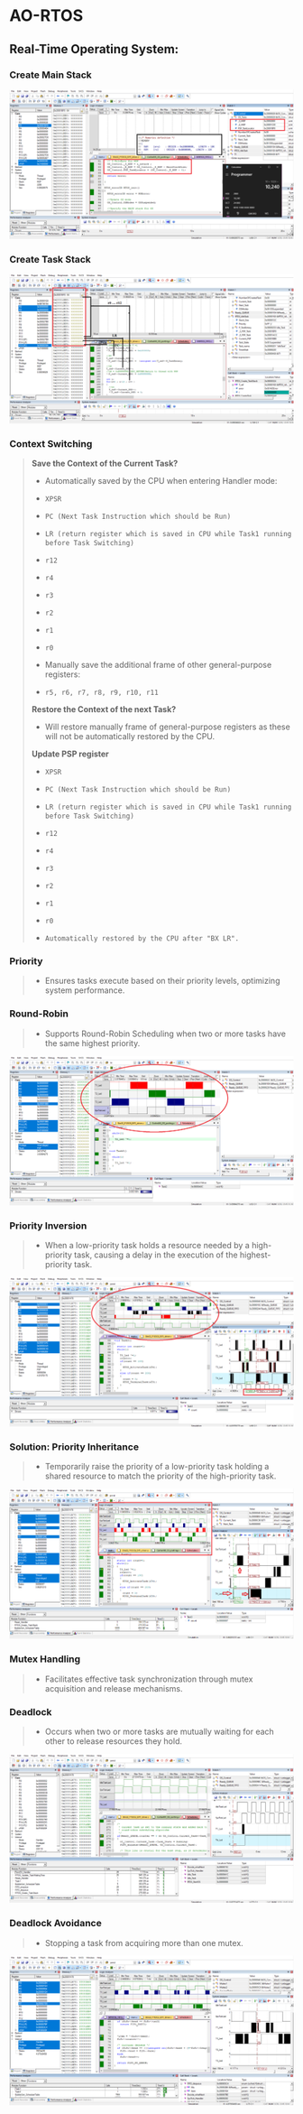 # AO-RTOS

## Real-Time Operating System:

### Create Main Stack
![design_MSP](https://github.com/ahmeedusamaa/MyOwnRTOS/blob/main/V1/design_MSP.png)

### Create Task Stack
![design_PSP](https://github.com/ahmeedusamaa/MyOwnRTOS/blob/main/V1/design_PSP.png)

### Context Switching

> **Save the Context of the Current Task?**
> - Automatically saved by the CPU when entering Handler mode:
> - 	XPSR
> - 	PC (Next Task Instruction which should be Run)
> - 	LR (return register which is saved in CPU while Task1 running before Task Switching)
> - 	r12
> - 	r4
> - 	r3
> - 	r2
> - 	r1
> - 	r0
> - Manually save the additional frame of other general-purpose registers:
> -     r5, r6, r7, r8, r9, r10, r11
>
> **Restore the Context of the next Task?**
> - Will restore manually frame of general-purpose registers as these will not be automatically restored by the CPU.
>
> **Update PSP register**
> - 	XPSR
> - 	PC (Next Task Instruction which should be Run)
> - 	LR (return register which is saved in CPU while Task1 running before Task Switching)
> - 	r12
> - 	r4
> - 	r3
> - 	r2
> - 	r1
> - 	r0
> - 	Automatically restored by the CPU after "BX LR".

### Priority
> - Ensures tasks execute based on their priority levels, optimizing system performance.

### Round-Robin
> - Supports Round-Robin Scheduling when two or more tasks have the same highest priority.

![Round-Robin Scheduling](https://github.com/ahmeedusamaa/MyOwnRTOS/blob/main/V2/Round_robin.png)

### Priority Inversion
> - When a low-priority task holds a resource needed by a high-priority task, causing a delay in the execution of the highest-priority task.

![Priority Inversion](https://github.com/ahmeedusamaa/MyOwnRTOS/blob/main/V4/Priority_inversion.png)

### Solution: Priority Inheritance
> - Temporarily raise the priority of a low-priority task holding a shared resource to match the priority of the high-priority task.

![Priority Inheritance Solution](https://github.com/ahmeedusamaa/MyOwnRTOS/blob/main/V5/priority_Inheritance_Solution.png)

### Mutex Handling
> - Facilitates effective task synchronization through mutex acquisition and release mechanisms.

### Deadlock
> - Occurs when two or more tasks are mutually waiting for each other to release resources they hold.

![Deadlock](https://github.com/ahmeedusamaa/MyOwnRTOS/blob/main/V6/Deadlock.png)

### Deadlock Avoidance
> - Stopping a task from acquiring more than one mutex.

![Deadlock Avoidance Solution](https://github.com/ahmeedusamaa/MyOwnRTOS/blob/main/V6/Deadlock_Solution.png)






